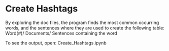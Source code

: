 # Create Hashtags

By exploring the doc files, the program finds the most common occurring words, and the sentences where they are used to create the following table:
Word(#)/	Documents/	Sentences containing the word

To see the output, open: Create_Hashtags.ipynb
